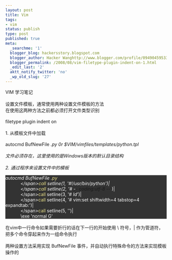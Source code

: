 ```yaml
---
layout: post
title: Vim
tags:
- vim
status: publish
type: post
published: true
meta:
  _searchme: '1'
  blogger_blog: hackersstory.blogspot.com
  blogger_author: Hacker Wanghttp://www.blogger.com/profile/09490459533264275905noreply@blogger.com
  blogger_permalink: /2008/08/vim-filetype-plugin-indent-on-1.html
  _edit_last: '2'
  aktt_notify_twitter: 'no'
  _wp_old_slug: '27'
---
```

VIM 学习笔记<br /><br />设置文件模板，通常使用两种设置文件模板的方法<br />在使用这两种方法之前都必须打开文件类型识别<br /><br />filetype plugin indent on<br /><br />1. 从模板文件中加载<br /><br />autocmd BufNewFile *.py 0r $VIM/vimfiles/templates/python.tpl<br /><br />文件必须存在，这里使用的是Windows版本的默认目录结构<br /><br />2. 通过程序来设置文件中的模板<br /><div class="source" style="font-family:[object],Consolas,'Lucida Console','Courier New';background-color:#333333;"><span class="lineno" style="color:#87ceeb;"></span><span style="color:#ffffff;">autocmd </span><span style="color:#ffffff;">BufNewFile</span><span style="color:#ffffff;"> *.</span><span style="color:#f0e68c;">py</span><span style="color:#ffffff;"> </span><br /><span class="lineno" style="color:#87ceeb;"></span><span style="color:#ffffff;">&nbsp;&nbsp;&nbsp;&nbsp;&nbsp;&nbsp;&nbsp;&nbsp;&nbsp;&nbsp;&nbsp; \</span><span style="color:#f0e68c;">call</span><span style="color:#ffffff;"> setline</span><span style="color:#ffffff;">(</span><span style="color:#ffffff;">1</span><span style="color:#ffffff;">,</span><span style="color:#ffffff;"> </span><span style="color:#ffffff;">&#39;#!/usr/bin/python&#39;</span><span style="color:#ffffff;">)|</span><span style="color:#ffffff;"></span><br /><span class="lineno" style="color:#87ceeb;"></span><span style="color:#ffffff;">&nbsp;&nbsp;&nbsp;&nbsp;&nbsp;&nbsp;&nbsp;&nbsp;&nbsp;&nbsp;&nbsp; \</span><span style="color:#f0e68c;">call</span><span style="color:#ffffff;"> setline</span><span style="color:#ffffff;">(</span><span style="color:#ffffff;">2</span><span style="color:#ffffff;">,</span><span style="color:#ffffff;"> </span><span style="color:#ffffff;">&#39;# -*- coding:utf-8 -*-&#39;</span><span style="color:#ffffff;">)|</span><span style="color:#ffffff;"></span><br /><span class="lineno" style="color:#87ceeb;"></span><span style="color:#ffffff;">&nbsp;&nbsp;&nbsp;&nbsp;&nbsp;&nbsp;&nbsp;&nbsp;&nbsp;&nbsp;&nbsp; \</span><span style="color:#f0e68c;">call</span><span style="color:#ffffff;"> setline</span><span style="color:#ffffff;">(</span><span style="color:#ffffff;">3</span><span style="color:#ffffff;">,</span><span style="color:#ffffff;"> </span><span style="color:#ffffff;">&#39;# $Id$&#39;</span><span style="color:#ffffff;">)|</span><span style="color:#ffffff;"></span><br /><span class="lineno special" style="color:#f810b0;"></span><span style="color:#ffffff;">&nbsp;&nbsp;&nbsp;&nbsp;&nbsp;&nbsp;&nbsp;&nbsp;&nbsp;&nbsp;&nbsp; \</span><span style="color:#f0e68c;">call</span><span style="color:#ffffff;"> setline</span><span style="color:#ffffff;">(</span><span style="color:#ffffff;">4</span><span style="color:#ffffff;">,</span><span style="color:#ffffff;"> </span><span style="color:#ffffff;">&#39;# vim:set shiftwidth=4 tabstop=4 expandtab:&#39;</span><span style="color:#ffffff;">)|</span><span style="color:#ffffff;"></span><br /><span class="lineno" style="color:#87ceeb;"></span><span style="color:#ffffff;">&nbsp;&nbsp;&nbsp;&nbsp;&nbsp;&nbsp;&nbsp;&nbsp;&nbsp;&nbsp;&nbsp; \</span><span style="color:#f0e68c;">call</span><span style="color:#ffffff;"> setline</span><span style="color:#ffffff;">(</span><span style="color:#ffffff;">5</span><span style="color:#ffffff;">,</span><span style="color:#ffffff;"> </span><span style="color:#ffffff;">&#39;&#39;</span><span style="color:#ffffff;">)|</span><span style="color:#ffffff;"></span><br /><span class="lineno" style="color:#87ceeb;"></span><span style="color:#ffffff;">&nbsp;&nbsp;&nbsp;&nbsp;&nbsp;&nbsp;&nbsp;&nbsp;&nbsp;&nbsp;&nbsp; \exe </span><span style="color:#ffffff;">&#39;normal G&#39;</span><span style="color:#ffffff;"></span><br /></div><br />在vim中一行命令如果需要折行的话在下一行的开始使用 \ 符号，| 作为管道符，把多个命令穿起来作为一组命令执行<br /><br />两种设置方法采用实现 BufNewFile 事件，并自动执行特殊命令的方法来实现模板操作的
